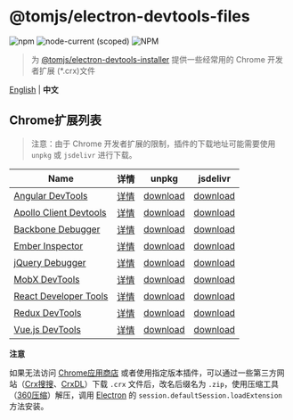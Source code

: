 # @tomjs/electron-devtools-files

![npm](https://img.shields.io/npm/v/%40tomjs/electron-devtools-files) ![node-current (scoped)](https://img.shields.io/node/v/%40tomjs/electron-devtools-files) ![NPM](https://img.shields.io/npm/l/%40tomjs%2Felectron-devtools-files)

> 为 [@tomjs/electron-devtools-installer](https://github.com/tomgao365/electron-devtools-installer) 提供一些经常用的 Chrome 开发者扩展 (\*.crx)文件

[English](./README.md) | **中文**

## Chrome扩展列表

> 注意：由于 Chrome 开发者扩展的限制，插件的下载地址可能需要使用 `unpkg` 或 `jsdelivr` 进行下载。

| Name | 详情 | unpkg | jsdelivr |
| --- | --- | --- | --- |
| [Angular DevTools](https://chromewebstore.google.com/detail/ienfalfjdbdpebioblfackkekamfmbnh) | [详情](https://www.crxsoso.com/webstore/detail/ienfalfjdbdpebioblfackkekamfmbnh) | [download](https://www.unpkg.com/@tomjs/electron-devtools-files/ienfalfjdbdpebioblfackkekamfmbnh.crx) | [download](https://cdn.jsdelivr.net/npm/@tomjs/electron-devtools-files/ienfalfjdbdpebioblfackkekamfmbnh.crx) |
| [Apollo Client Devtools](https://chromewebstore.google.com/detail/jdkknkkbebbapilgoeccciglkfbmbnfm) | [详情](https://www.crxsoso.com/webstore/detail/jdkknkkbebbapilgoeccciglkfbmbnfm) | [download](https://www.unpkg.com/@tomjs/electron-devtools-files/jdkknkkbebbapilgoeccciglkfbmbnfm.crx) | [download](https://cdn.jsdelivr.net/npm/@tomjs/electron-devtools-files/jdkknkkbebbapilgoeccciglkfbmbnfm.crx) |
| [Backbone Debugger](https://chromewebstore.google.com/detail/bhljhndlimiafopmmhjlgfpnnchjjbhd) | [详情](https://www.crxsoso.com/webstore/detail/bhljhndlimiafopmmhjlgfpnnchjjbhd) | [download](https://www.unpkg.com/@tomjs/electron-devtools-files/bhljhndlimiafopmmhjlgfpnnchjjbhd.crx) | [download](https://cdn.jsdelivr.net/npm/@tomjs/electron-devtools-files/bhljhndlimiafopmmhjlgfpnnchjjbhd.crx) |
| [Ember Inspector](https://chromewebstore.google.com/detail/bmdblncegkenkacieihfhpjfppoconhi) | [详情](https://www.crxsoso.com/webstore/detail/bmdblncegkenkacieihfhpjfppoconhi) | [download](https://www.unpkg.com/@tomjs/electron-devtools-files/bmdblncegkenkacieihfhpjfppoconhi.crx) | [download](https://cdn.jsdelivr.net/npm/@tomjs/electron-devtools-files/bmdblncegkenkacieihfhpjfppoconhi.crx) |
| [jQuery Debugger](https://chromewebstore.google.com/detail/dbhhnnnpaeobfddmlalhnehgclcmjimi) | [详情](https://www.crxsoso.com/webstore/detail/dbhhnnnpaeobfddmlalhnehgclcmjimi) | [download](https://www.unpkg.com/@tomjs/electron-devtools-files/dbhhnnnpaeobfddmlalhnehgclcmjimi.crx) | [download](https://cdn.jsdelivr.net/npm/@tomjs/electron-devtools-files/dbhhnnnpaeobfddmlalhnehgclcmjimi.crx) |
| [MobX DevTools](https://chromewebstore.google.com/detail/pfgnfdagidkfgccljigdamigbcnndkod) | [详情](https://www.crxsoso.com/webstore/detail/pfgnfdagidkfgccljigdamigbcnndkod) | [download](https://www.unpkg.com/@tomjs/electron-devtools-files/pfgnfdagidkfgccljigdamigbcnndkod.crx) | [download](https://cdn.jsdelivr.net/npm/@tomjs/electron-devtools-files/pfgnfdagidkfgccljigdamigbcnndkod.crx) |
| [React Developer Tools](https://chromewebstore.google.com/detail/fmkadmapgofadopljbjfkapdkoienihi) | [详情](https://www.crxsoso.com/webstore/detail/fmkadmapgofadopljbjfkapdkoienihi) | [download](https://www.unpkg.com/@tomjs/electron-devtools-files/fmkadmapgofadopljbjfkapdkoienihi.crx) | [download](https://cdn.jsdelivr.net/npm/@tomjs/electron-devtools-files/fmkadmapgofadopljbjfkapdkoienihi.crx) |
| [Redux DevTools](https://chromewebstore.google.com/detail/lmhkpmbekcpmknklioeibfkpmmfibljd) | [详情](https://www.crxsoso.com/webstore/detail/lmhkpmbekcpmknklioeibfkpmmfibljd) | [download](https://www.unpkg.com/@tomjs/electron-devtools-files/lmhkpmbekcpmknklioeibfkpmmfibljd.crx) | [download](https://cdn.jsdelivr.net/npm/@tomjs/electron-devtools-files/lmhkpmbekcpmknklioeibfkpmmfibljd.crx) |
| [Vue.js DevTools](https://chromewebstore.google.com/detail/nhdogjmejiglipccpnnnanhbledajbpd) | [详情](https://www.crxsoso.com/webstore/detail/nhdogjmejiglipccpnnnanhbledajbpd) | [download](https://www.unpkg.com/@tomjs/electron-devtools-files/nhdogjmejiglipccpnnnanhbledajbpd.crx) | [download](https://cdn.jsdelivr.net/npm/@tomjs/electron-devtools-files/nhdogjmejiglipccpnnnanhbledajbpd.crx) |

**注意**

如果无法访问 [Chrome应用商店](https://chromewebstore.google.com/) 或者使用指定版本插件，可以通过一些第三方网站（[Crx搜搜](https://www.crxsoso.com/)、[CrxDL](https://crxdl.com/)）下载 `.crx` 文件后，改名后缀名为 `.zip`，使用压缩工具（[360压缩](https://yasuo.360.cn/)）解压，调用 [Electron](https://www.electronjs.org/docs/latest/tutorial/devtools-extension) 的 `session.defaultSession.loadExtension` 方法安装。
